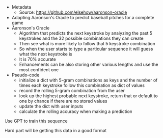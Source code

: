 - Metadata
    - Source: https://github.com/elsehow/aaronson-oracle
- Adapting Aaronson's Oracle to predict baseball pitches for a complete game
- Aaronson's Oracle
    - Algorithm that predicts the next keystroke by analyzing the past 5 keystrokes and the 32 possible combinations they can create
    - Then see what is more likely to follow that 5 keystroke combination
    - So when the user starts to type a particular sequence it will guess what the next keystroke is
    - It is 70% accurate
    - Enhancements can be also storing other various lengths and use the most confident one
- Pseudo-code
    - initialize a dict with 5-gram combinations as keys and the number of times each keystroke follow this combination as dict of values
    - record the rolling 5-gram combination from the user
    - look up the highest probable next keystroke, return that or default to one by chance if there are no stored values
    - update the dict with user inputs
    - calculate the rolling accuracy when making a prediction

Use GPT to train this sequence

Hard part will be getting this data in a good format
